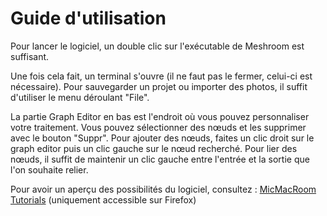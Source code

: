 # Guide d'utilisation

Pour lancer le logiciel, un double clic sur l'exécutable de Meshroom est suffisant.

Une fois cela fait, un terminal s'ouvre (il ne faut pas le fermer, celui-ci est nécessaire).
Pour sauvegarder un projet ou importer des photos, il suffit d'utiliser le menu déroulant "File".

La partie Graph Editor en bas est l'endroit où vous pouvez personnaliser votre traitement.
Vous pouvez sélectionner des nœuds et les supprimer avec le bouton "Suppr".
Pour ajouter des nœuds, faites un clic droit sur le graph editor puis un clic gauche sur le nœud recherché.
Pour lier des nœuds, il suffit de maintenir un clic gauche entre l'entrée et la sortie que l'on souhaite relier.

Pour avoir un aperçu des possibilités du logiciel, consultez : [MicMacRoom Tutorials](https://micmac.ensg.eu/index.php/MicMacRoom_Tutorials) (uniquement accessible sur Firefox)
